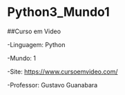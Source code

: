 # Python3_Mundo1
##Curso em Video

-Linguagem: Python

-Mundo: 1

-Site: https://www.cursoemvideo.com/

-Professor: Gustavo Guanabara

